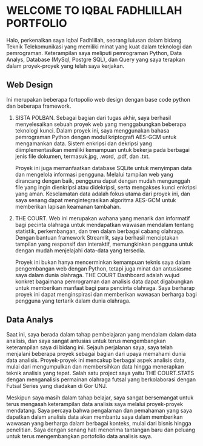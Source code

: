 # WELCOME TO IQBAL FADHLILLAH PORTFOLIO
Halo, perkenalkan saya Iqbal Fadhlillah, seorang lulusan dalam bidang Teknik Telekomunikasi yang memiliki minat yang kuat dalam teknologi dan pemrograman. Keterampilan saya meliputi pemrograman Python, Data Analys, Database (MySql, Postgre SQL), dan Query yang saya terapkan dalam proyek-proyek yang telah saya kerjakan.

## Web Design
Ini merupakan beberapa fortopolio web design dengan base code python dan beberapa framework. 
1) SISTA POLBAN.
   Sebagai bagian dari tugas akhir, saya berhasil menyelesaikan sebuah proyek web yang menggabungkan beberapa teknologi kunci. Dalam proyek ini, saya menggunakan bahasa pemrograman
   Python dengan modul kriptografi AES-GCM untuk mengamankan data. Sistem enkripsi dan dekripsi yang diimplementasikan memiliki kemampuan untuk bekerja pada berbagai jenis file dokumen,
   termasuk.jpg, .word, .pdf, dan .txt.

   Proyek ini juga memanfaatkan database SQLite untuk menyimpan data dan mengelola informasi pengguna. Melalui tampilan web yang dirancang dengan baik, pengguna dapat dengan mudah
   mengunggah file yang ingin dienkripsi atau didekripsi, serta mengakses kunci enkripsi yang aman. Keselamatan data adalah fokus utama dari proyek ini, dan saya senang dapat 
   mengintegrasikan algoritma AES-GCM untuk memberikan lapisan keamanan tambahan.
   
2) THE COURT.
   Web ini merupakan wahana yang menarik dan informatif bagi pecinta olahraga untuk mendapatkan wawasan mendalam tentang statistik, perkembangan, dan tren dalam berbagai cabang
   olahraga. Dengan bantuan framework Streamlit, saya berhasil menciptakan tampilan yang responsif dan interaktif, memungkinkan pengguna untuk dengan mudah menjelajahi data-data yang
   tersedia.

   Proyek ini bukan hanya mencerminkan kemampuan teknis saya dalam pengembangan web dengan Python, tetapi juga minat dan antusiasme saya dalam dunia olahraga. THE COURT Dashboard adalah
   wujud konkret bagaimana pemrograman dan analisis data dapat digabungkan untuk memberikan manfaat bagi para pencinta olahraga. Saya berharap proyek ini dapat menginspirasi dan
   memberikan wawasan berharga bagi pengguna yang tertarik dalam dunia olahraga.

## Data Analys
Saat ini, saya berada dalam tahap pembelajaran yang mendalam dalam data analisis, dan saya sangat antusias untuk terus mengembangkan keterampilan saya di bidang ini. Sejauh perjalanan saya, saya telah menjalani beberapa proyek sebagai bagian dari upaya memahami dunia data analisis. Proyek-proyek ini mencakup berbagai aspek analisis data, mulai dari mengumpulkan dan membersihkan data hingga menerapkan teknik analisis yang tepat. Salah satu project saya yaitu THE COURT.STATS dengan menganalisis permainan olahraga futsal yang berkolaborasi dengan Futsal Series yang diadakan di Gor UNJ.

Meskipun saya masih dalam tahap belajar, saya sangat bersemangat untuk terus mengasah keterampilan data analisis saya melalui proyek-proyek mendatang. Saya percaya bahwa pengalaman dan pemahaman yang saya dapatkan dalam analisis data akan membantu saya dalam memberikan wawasan yang berharga dalam berbagai konteks, mulai dari bisnis hingga penelitian. Saya dengan senang hati menerima tantangan baru dan peluang untuk terus mengembangkan portofolio data analisis saya.

